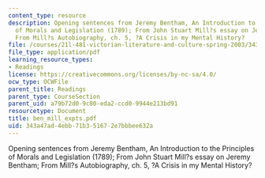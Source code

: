 ```yaml
---
content_type: resource
description: Opening sentences from Jeremy Bentham, An Introduction to the Principles
  of Morals and Legislation (1789); From John Stuart Mill?s essay on Jeremy Bentham;
  From Mill?s Autobiography, ch. 5, ?A Crisis in my Mental History?
file: /courses/21l-481-victorian-literature-and-culture-spring-2003/343a47ad4ebb71b351672e7bbbee632a_ben_mill_expts.pdf
file_type: application/pdf
learning_resource_types:
- Readings
license: https://creativecommons.org/licenses/by-nc-sa/4.0/
ocw_type: OCWFile
parent_title: Readings
parent_type: CourseSection
parent_uid: a79b72d0-9c80-eda2-ccd0-9944e213bd91
resourcetype: Document
title: ben_mill_expts.pdf
uid: 343a47ad-4ebb-71b3-5167-2e7bbbee632a
---
```

Opening sentences from Jeremy Bentham, An Introduction to the Principles of Morals and Legislation (1789); From John Stuart Mill?s essay on Jeremy Bentham; From Mill?s Autobiography, ch. 5, ?A Crisis in my Mental History?
